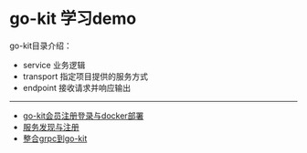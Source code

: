 # go-kit 学习demo

go-kit目录介绍：
- service 业务逻辑
- transport 指定项目提供的服务方式
- endpoint 接收请求并响应输出


---

- [go-kit会员注册登录与docker部署](https://github.com/13sai/go-kit-demo/tree/master/section1)
- [服务发现与注册](https://github.com/13sai/go-kit-demo/tree/master/section2)
- [整合grpc到go-kit](https://github.com/13sai/go-kit-demo/tree/master/section3)